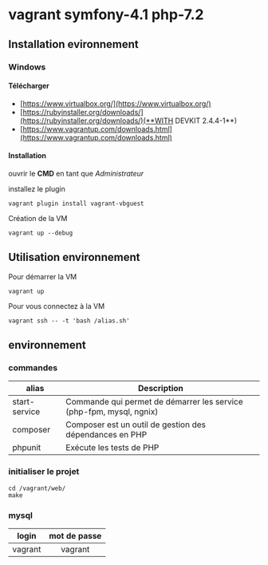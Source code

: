 # vagrant symfony-4.1 php-7.2
## Installation evironnement

### Windows
#### Télécharger


* [https://www.virtualbox.org/](https://www.virtualbox.org/)
* [https://rubyinstaller.org/downloads/](https://rubyinstaller.org/downloads/)(**WITH DEVKIT 2.4.4-1**)
* [https://www.vagrantup.com/downloads.html](https://www.vagrantup.com/downloads.html)



#### Installation

ouvrir le **CMD** en tant que *Administrateur*

installez le plugin

```
vagrant plugin install vagrant-vbguest
```

Création de la VM

```
vagrant up --debug
```

## Utilisation environnement

Pour démarrer la VM

```
vagrant up
```

Pour vous connectez à la VM

```
vagrant ssh -- -t 'bash /alias.sh'
```


## environnement

### commandes

| alias | Description |
| --- | --- |
| start-service | Commande qui permet de démarrer les service (php-fpm, mysql, ngnix) |
| composer | Composer est un outil de gestion des dépendances en PHP  |
| phpunit | Exécute les tests de PHP |


### initialiser le projet

```
cd /vagrant/web/
make
```

### mysql

| login | mot de passe |
| :---: | :---: |
| vagrant | vagrant  |